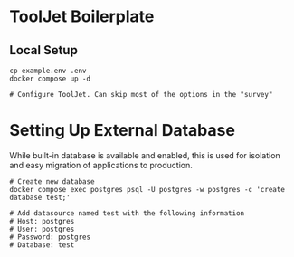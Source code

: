 # ToolJet Boilerplate

## Local Setup

```
cp example.env .env
docker compose up -d

# Configure ToolJet. Can skip most of the options in the "survey"
```

# Setting Up External Database

While built-in database is available and enabled, this is used for isolation and easy migration of applications to production.

```
# Create new database
docker compose exec postgres psql -U postgres -w postgres -c 'create database test;'

# Add datasource named test with the following information
# Host: postgres
# User: postgres
# Password: postgres
# Database: test
```
